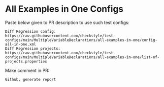 # All Examples in One Configs
Paste below given to PR description to use such test configs:
```
Diff Regression config: https://raw.githubusercontent.com/checkstyle/test-configs/main/MultipleVariableDeclarations/all-examples-in-one/config-all-in-one.xml
Diff Regression projects: https://raw.githubusercontent.com/checkstyle/test-configs/main/MultipleVariableDeclarations/all-examples-in-one/list-of-projects.properties
```
Make comment in PR:
```
Github, generate report
```
